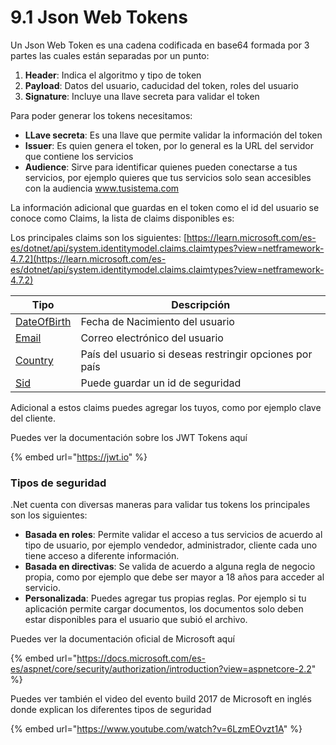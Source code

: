 # 9.1 Json Web Tokens

Un Json Web Token es una cadena codificada en base64 formada por 3 partes las cuales están separadas por un punto:

1. **Header**: Indica el algoritmo y tipo de token
2. **Payload**: Datos del usuario, caducidad del token, roles del usuario
3. **Signature**: Incluye una llave secreta para validar el token

Para poder generar los tokens necesitamos:

* **LLave secreta**: Es una llave que permite validar la información del token
* **Issuer**: Es quien genera el token, por lo general es la URL del servidor que contiene los servicios
* **Audience**: Sirve para identificar quienes pueden conectarse a tus servicios, por ejemplo quieres que tus servicios solo sean accesibles con la audiencia www.tusistema.com

La información adicional que guardas en el token como el id del usuario se conoce como Claims, la lista de claims disponibles es:

Los principales claims son los siguientes: [https://learn.microsoft.com/es-es/dotnet/api/system.identitymodel.claims.claimtypes?view=netframework-4.7.2](https://learn.microsoft.com/es-es/dotnet/api/system.identitymodel.claims.claimtypes?view=netframework-4.7.2)

| Tipo                                                                                                                                                                                     | Descripción                                             |
| ---------------------------------------------------------------------------------------------------------------------------------------------------------------------------------------- | ------------------------------------------------------- |
| [DateOfBirth](https://docs.microsoft.com/es-es/dotnet/api/system.identitymodel.claims.claimtypes.dateofbirth?view=netframework-4.7.2#System_IdentityModel_Claims_ClaimTypes_DateOfBirth) | Fecha de Nacimiento del usuario                         |
| [Email](https://docs.microsoft.com/es-es/dotnet/api/system.identitymodel.claims.claimtypes.email?view=netframework-4.7.2#System_IdentityModel_Claims_ClaimTypes_Email)                   | Correo electrónico del usuario                          |
| [Country](https://docs.microsoft.com/es-es/dotnet/api/system.identitymodel.claims.claimtypes.country?view=netframework-4.7.2#System_IdentityModel_Claims_ClaimTypes_Country)             | País del usuario si deseas restringir opciones por país |
| [Sid](https://docs.microsoft.com/es-es/dotnet/api/system.identitymodel.claims.claimtypes.sid?view=netframework-4.7.2#System_IdentityModel_Claims_ClaimTypes_Sid)                         | Puede guardar un id de seguridad                        |

Adicional a estos claims puedes agregar los tuyos, como por ejemplo clave del cliente.

Puedes ver la documentación sobre los JWT Tokens aquí

{% embed url="https://jwt.io" %}

### Tipos de seguridad

.Net cuenta con diversas maneras para validar tus tokens los principales son los siguientes:

* **Basada en roles**: Permite validar el acceso a tus servicios de acuerdo al tipo de usuario, por ejemplo vendedor, administrador, cliente cada uno tiene acceso a diferente información.
* **Basada en directivas**: Se valida de acuerdo a alguna regla de negocio propia, como por ejemplo que debe ser mayor a 18 años para acceder al servicio.
* **Personalizada**: Puedes agregar tus propias reglas. Por ejemplo si tu aplicación permite cargar documentos, los documentos solo deben estar disponibles para el usuario que subió el archivo.

Puedes ver la documentación oficial de Microsoft aquí

{% embed url="https://docs.microsoft.com/es-es/aspnet/core/security/authorization/introduction?view=aspnetcore-2.2" %}

Puedes ver también el video del evento build 2017 de Microsoft en inglés donde explican los diferentes tipos de seguridad

{% embed url="https://www.youtube.com/watch?v=6LzmEOvzt1A" %}
